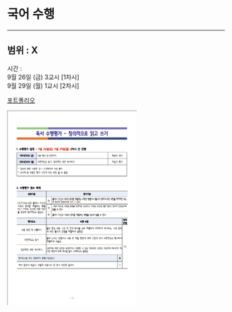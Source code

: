 # 국어 수행

---
범위 : X
-

시간 :      
9월 26일 (금) 3교시 [1차시]   
9월 29일 (월) 1교시 [2차시]   

[포트폴리오]

<img src="posts/images/korean.png" width="300" height="450"/>

[포트폴리오]: https://docs.google.com/forms/d/e/1FAIpQLSfJTrIu-HxxQ5Uo6DXDSXmKOv_kmyPOmi55_NBxM53orzd9Uw/viewform?usp=send_form